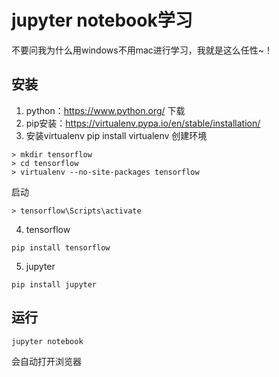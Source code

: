 # jupyter notebook学习
不要问我为什么用windows不用mac进行学习，我就是这么任性~！

## 安装
1. python：https://www.python.org/ 下载
2. pip安装：https://virtualenv.pypa.io/en/stable/installation/
3. 安装virtualenv
pip install virtualenv
创建环境
```
> mkdir tensorflow
> cd tensorflow
> virtualenv --no-site-packages tensorflow
```
启动
```
> tensorflow\Scripts\activate
```

4. tensorflow
```
pip install tensorflow
```

5. jupyter
```
pip install jupyter
```

## 运行
```
jupyter notebook
```
会自动打开浏览器
